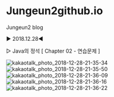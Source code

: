 # Jungeun2github.io
Jungeun2 blog

▶ 2018.12.28◀ 

▷ Java의 정석 [ Chapter 02 - 연습문제 ]


![kakaotalk_photo_2018-12-28-21-35-34](https://user-images.githubusercontent.com/45205109/50515802-30de2280-0aea-11e9-9bbb-b5a3868a1f72.jpeg)
![kakaotalk_photo_2018-12-28-21-35-50](https://user-images.githubusercontent.com/45205109/50515805-320f4f80-0aea-11e9-9888-0b4aaec6e9f9.jpeg)
![kakaotalk_photo_2018-12-28-21-36-09](https://user-images.githubusercontent.com/45205109/50515806-33407c80-0aea-11e9-8e8c-fd406ebba35b.jpeg)
![kakaotalk_photo_2018-12-28-21-36-16](https://user-images.githubusercontent.com/45205109/50515808-3471a980-0aea-11e9-8296-fcff7c4edf07.jpeg)
![kakaotalk_photo_2018-12-28-21-36-22](https://user-images.githubusercontent.com/45205109/50515811-363b6d00-0aea-11e9-8104-bd72ff8b3550.jpeg)
